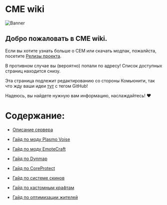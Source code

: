 # CME wiki
![Banner](https://github.com/Kr1sper59/CME_World_wiki/blob/2f4ec8685d510aa5a185845711d674e121ae90d6/Images/Banner.gif)

## Добро пожаловать в CME wiki.

Если вы хотите узнать больше о CEM или скачать модпак, пожалйста, посетите [Релизы проекта](https://github.com/Kr1sper59/CME_World_wiki/releases/tag/Modpack).

В противном случае вы (вероятно) попали по адресу! Список доступных страниц находится снизу.

Эта страница подлежит редактированию со стороны Комьюнити, так что жду ваши идеи [тут](https://ptb.discord.com/channels/1366778927728693389/1367805808426881065) с тегом GitHub!

Надеюсь, вы найдете нужную вам информацию, наслаждайтесь! ❤️

# Содержание:
- [Описание сервера](https://github.com/Kr1sper59/CME_World_wiki/blob/2e10abaa16da4c459e78aecb53163858abf7aa21/Description.md)

- [Гайд по моду Plasmo Voise](https://github.com/Kr1sper59/CME_World_wiki/blob/9679d2d165fad47ffb9dd82387add6295c4c876c/Guides/PlasmoVoise%20Guide.md)

- [Гайд по моду EmoteCraft](https://github.com/Kr1sper59/CME_World_wiki/blob/9679d2d165fad47ffb9dd82387add6295c4c876c/Guides/EmoteCraft%20Guide.md)

- [Гайд по Dynmap](https://github.com/Kr1sper59/CME_World_wiki/blob/9679d2d165fad47ffb9dd82387add6295c4c876c/Guides/Dynmap%20Guide.md)

- [Гайд по CoreProtect](https://github.com/Kr1sper59/CME_World_wiki/blob/9679d2d165fad47ffb9dd82387add6295c4c876c/Guides/CoreProtect%20Guide.md)

- [Гайд по системе скинов](https://github.com/Kr1sper59/CME_World_wiki/blob/9679d2d165fad47ffb9dd82387add6295c4c876c/Guides/Skin%20Guide.md)

- [Гайд по кастомным крафтам](https://github.com/Kr1sper59/CME_World_wiki/blob/9679d2d165fad47ffb9dd82387add6295c4c876c/Guides/Custom%20craft%20Guide.md)

- [Гайд по оптимизации жителей](https://github.com/Kr1sper59/CME_World_wiki/blob/5b0f392e7e299af3b5b8374171ea4761a9a5f9b6/Guides/Vilager%20Guide.md)
  
